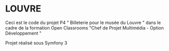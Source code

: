 LOUVRE
======

Ceci est le code du projet P4 " Billeterie pour le musée du Louvre " dans le cadre de la formation Open Classrooms "Chef de Projet Multimédia - Option Développement "

Projet réalisé sous Symfony 3
